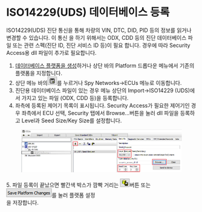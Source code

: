 # ISO14229(UDS) 데이터베이스 등록

&#x20;ISO14229(UDS) 진단 통신을 통해 차량의 VIN, DTC, DID, PID 등의 정보를 읽거나 변경할 수 있습니다. 이 통신 을 하기 위해서는 ODX, CDD 등의 진단 데이터베이스 파일 또는 관련 스펙(진단 ID, 진단 서비스 ID 등)이 필요 합니다. 경우에 따라 Security Access용 dll 파일이 추가로 필요합니다.

1. [데이터베이스 플랫폼을 생성](../../시작하기/데이터베이스-플랫폼-생성-및-데이터베이스-dbc-ldf-arxml-등록.md)하거나 상단 바의 Platform 드롭다운 메뉴에서 기존의 플랫폼을 지정합니다.
2. 상단 메뉴 바의![](<../../.gitbook/assets/2022-02-03-14-40-06 (1).png>)를 누르거나 Spy Networks->ECUs 메뉴로 이동합니다.
3. 진단용 데이터베이스 파일이 있는 경우 메뉴 상단의 Import->ISO14229 (UDS)에서 가지고 있는 파일 (ODX, CDD 등)을 등록합니다.
4. 좌측에 등록된 제어기 목록이 표시됩니다. Security Access가 필요한 제어기인 경우 좌측에서 ECU 선택, Security 탭에서 Browse...버튼을 눌러 dll 파일을 등록하고 Level과 Seed Size/Key Size를 설정합니다.

<figure><img src="../../.gitbook/assets/2022-01-07-11-06-15 (1).png" alt=""><figcaption></figcaption></figure>

&#x20; 5\. 파일 등록이 끝났으면 빨간색 박스가 깜빡 거리는 ![](<../../.gitbook/assets/2022-01-04-16-24-53 (1).png>)버튼 또는 ![](<../../.gitbook/assets/2022-01-04-16-25-23 (1).png>)를 눌러 플랫폼 설정\
&#x20;     을 저장합니다.
